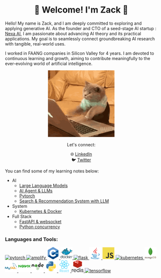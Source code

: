 <h1 align="center">🚀 Welcome! I'm Zack 🚀</h1>


  Hello! My name is Zack, and I am deeply committed to exploring and applying generative AI. As the founder and CTO of a seed-stage AI startup : [Nexa AI](https://www.nexa4ai.com), I am passionate about advancing AI theory and its practical applications. My goal is to seamlessly connect groundbreaking AI research with tangible, real-world uses.

  I worked in FAANG companies in Silicon Valley for 4 years. I am devoted to continuous learning and growth, aiming to contribute meaningfully to the ever-evolving world of artificial intelligence.

<p align="center">
  <img src="cat-computer.gif" alt="A GIF showing my work">
</p>

<p align="center">
  Let's connect:
</p>

<p align="center">
  🌐 <a href="https://www.linkedin.com/in/zack-z-li/">LinkedIn</a><br>
  🐦 <a href="https://twitter.com/zacklearner">Twitter</a>
</p>

You can find some of my learning notes below:
- AI
  - [Large Language Models](https://github.com/zhiyuan8/LLM-learning)
  - [AI Agent & LLMs](https://github.com/zhiyuan8/ai-agent)
  - [Pytorch](https://github.com/zhiyuan8/Pytorch-tutorial)
  - [Search & Recommendation System with LLM](https://github.com/zhiyuan8/LLM-Agent-for-Search-and-Recommendation)
- System
  - [Kubernetes & Docker](https://github.com/zhiyuan8/Docker-Kubernetes-GKE)
- Full Stack
  - [FastAPI & websocket](https://github.com/zhiyuan8/FastAPI-websocket-tutorial)
  - [Python concurrency](https://github.com/zhiyuan8/Python-concurrency)

<h3 align="left">Languages and Tools:</h3>
<p align="left"> <a href="https://aws.amazon.com/amplify/" target="_blank" rel="noreferrer"><img src="https://www.vectorlogo.zone/logos/pytorch/pytorch-icon.svg" alt="pytorch" width="40" height="40"/> <img src="https://docs.amplify.aws/assets/logo-dark.svg" alt="amplify" width="40" height="40"/> </a> <a href="https://www.w3schools.com/cpp/" target="_blank" rel="noreferrer"> <img src="https://raw.githubusercontent.com/devicons/devicon/master/icons/cplusplus/cplusplus-original.svg" alt="cplusplus" width="40" height="40"/> </a> <a href="https://www.docker.com/" target="_blank" rel="noreferrer"> <img src="https://raw.githubusercontent.com/devicons/devicon/master/icons/docker/docker-original-wordmark.svg" alt="docker" width="40" height="40"/> </a> <a href="https://flask.palletsprojects.com/" target="_blank" rel="noreferrer"> <img src="https://www.vectorlogo.zone/logos/pocoo_flask/pocoo_flask-icon.svg" alt="flask" width="40" height="40"/> </a> <a href="https://www.java.com" target="_blank" rel="noreferrer"> <img src="https://raw.githubusercontent.com/devicons/devicon/master/icons/java/java-original.svg" alt="java" width="40" height="40"/> </a> <a href="https://developer.mozilla.org/en-US/docs/Web/JavaScript" target="_blank" rel="noreferrer"> <img src="https://raw.githubusercontent.com/devicons/devicon/master/icons/javascript/javascript-original.svg" alt="javascript" width="40" height="40"/> </a> <a href="https://kubernetes.io" target="_blank" rel="noreferrer"> <img src="https://www.vectorlogo.zone/logos/kubernetes/kubernetes-icon.svg" alt="kubernetes" width="40" height="40"/> </a> <a href="https://www.mongodb.com/" target="_blank" rel="noreferrer"> <img src="https://raw.githubusercontent.com/devicons/devicon/master/icons/mongodb/mongodb-original-wordmark.svg" alt="mongodb" width="40" height="40"/> </a> <a href="https://www.mysql.com/" target="_blank" rel="noreferrer"> <img src="https://raw.githubusercontent.com/devicons/devicon/master/icons/mysql/mysql-original-wordmark.svg" alt="mysql" width="40" height="40"/> </a> <a href="https://www.nginx.com" target="_blank" rel="noreferrer"> <img src="https://raw.githubusercontent.com/devicons/devicon/master/icons/nginx/nginx-original.svg" alt="nginx" width="40" height="40"/> </a> <a href="https://nodejs.org" target="_blank" rel="noreferrer"> <img src="https://raw.githubusercontent.com/devicons/devicon/master/icons/nodejs/nodejs-original-wordmark.svg" alt="nodejs" width="40" height="40"/> </a> <a href="https://www.python.org" target="_blank" rel="noreferrer"> <img src="https://raw.githubusercontent.com/devicons/devicon/master/icons/python/python-original.svg" alt="python" width="40" height="40"/> </a> <a href="https://pytorch.org/" target="_blank" rel="noreferrer">  </a> <a href="https://reactjs.org/" target="_blank" rel="noreferrer"> <img src="https://raw.githubusercontent.com/devicons/devicon/master/icons/react/react-original-wordmark.svg" alt="react" width="40" height="40"/> </a> <a href="https://redis.io" target="_blank" rel="noreferrer"> <img src="https://raw.githubusercontent.com/devicons/devicon/master/icons/redis/redis-original-wordmark.svg" alt="redis" width="40" height="40"/> </a> <a href="https://www.tensorflow.org" target="_blank" rel="noreferrer"> <img src="https://www.vectorlogo.zone/logos/tensorflow/tensorflow-icon.svg" alt="tensorflow" width="40" height="40"/> </a> </p>
